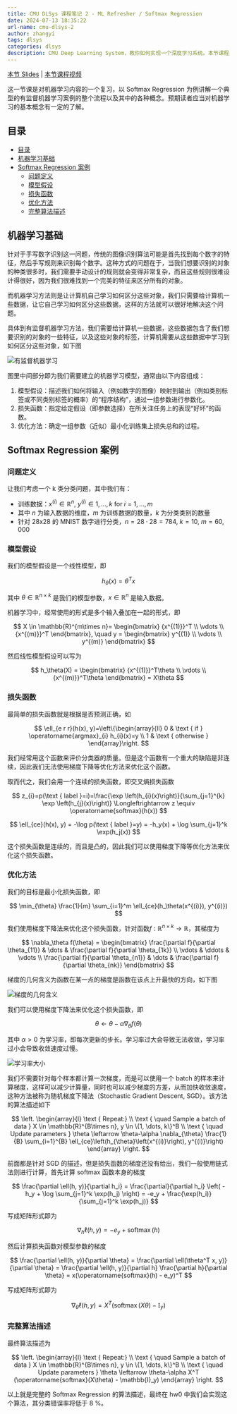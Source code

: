 ```yaml
---
title: CMU DLSys 课程笔记 2 - ML Refresher / Softmax Regression
date: 2024-07-13 18:35:22
url-name: cmu-dlsys-2
author: zhangyi
tags: dlsys
categories: dlsys
description: CMU Deep Learning System，教你如何实现一个深度学习系统。本节课程是对机器学习内容的一个复习，以 Softmax Regression 为例讲解一个典型的有监督机器学习案例的整个流程以及其中的各种概念。预期读者应当对机器学习的基本概念有一定的了解。
---
```


[本节 Slides](https://dlsyscourse.org/slides/softmax_regression.pdf) | [本节课程视频](https://www.bilibili.com/video/BV1Rg4y137jH?p=3&vd_source=07d6eec55261917555a5d7fb4429cab9)

这一节课是对机器学习内容的一个复习，以 Softmax Regression 为例讲解一个典型的有监督机器学习案例的整个流程以及其中的各种概念。预期读者应当对机器学习的基本概念有一定的了解。

## 目录

- [目录](#目录)
- [机器学习基础](#机器学习基础)
- [Softmax Regression 案例](#softmax-regression-案例)
  - [问题定义](#问题定义)
  - [模型假设](#模型假设)
  - [损失函数](#损失函数)
  - [优化方法](#优化方法)
  - [完整算法描述](#完整算法描述)

## 机器学习基础

针对于手写数字识别这一问题，传统的图像识别算法可能是首先找到每个数字的特征，然后手写规则来识别每个数字。这种方式的问题在于，当我们想要识别的对象的种类很多时，我们需要手动设计的规则就会变得非常复杂，而且这些规则很难设计得很好，因为我们很难找到一个完美的特征来区分所有的对象。

而机器学习方法则是让计算机自己学习如何区分这些对象，我们只需要给计算机一些数据，让它自己学习如何区分这些数据，这样的方法就可以很好地解决这个问题。

具体到有监督机器学习方法，我们需要给计算机一些数据，这些数据包含了我们想要识别的对象的一些特征，以及这些对象的标签，计算机需要从这些数据中学习到如何区分这些对象，如下图

![有监督机器学习](cmu-dlsys-2/supervisiedml.png)

图里中间部分即为我们需要建立的机器学习模型，通常由以下内容组成：

1. 模型假设：描述我们如何将输入（例如数字的图像）映射到输出（例如类别标签或不同类别标签的概率）的“程序结构”，通过一组参数进行参数化。
2. 损失函数：指定给定假设（即参数选择）在所关注任务上的表现“好坏”的函数。
3. 优化方法：确定一组参数（近似）最小化训练集上损失总和的过程。

## Softmax Regression 案例

### 问题定义

让我们考虑一个 k 类分类问题，其中我们有：

- 训练数据：$x^{(i)} \in \mathbb{R}^n$, $y^{(i)} \in {1,\dots, k}$ for $i = 1, … , m$
- 其中 $n$ 为输入数据的维度，$m$ 为训练数据的数量，$k$ 为分类类别的数量
- 针对 28x28 的 MNIST 数字进行分类，$n = 28 \cdot 28 = 784$, $k = 10$, $m = 60,000$

### 模型假设

我们的模型假设是一个线性模型，即

$$
h_\theta(x) = \theta^T x
$$

其中 $\theta \in \mathbb{R}^{n\times k}$ 是我们的模型参数，$x \in \mathbb{R}^n$ 是输入数据。

机器学习中，经常使用的形式是多个输入叠加在一起的形式，即

$$
X \in \mathbb{R}^{m\times n}= \begin{bmatrix} {x^{(1)}}^T \\ \vdots \\ {x^{(m)}}^T \end{bmatrix}, \quad y = \begin{bmatrix} y^{(1)} \\ \vdots \\ y^{(m)} \end{bmatrix}
$$

然后线性模型假设可以写为

$$
h_\theta(X)  = \begin{bmatrix} {x^{(1)}}^T\theta \\ \vdots \\ {x^{(m)}}^T\theta \end{bmatrix} = X\theta
$$

### 损失函数

最简单的损失函数就是根据是否预测正确，如

$$
\ell_{e r r}(h(x), y)=\left\{\begin{array}{ll}
0 & \text { if } \operatorname{argmax}_{i} h_{i}(x)=y \\
1 & \text { otherwise }
\end{array}\right.
$$

我们经常用这个函数来评价分类器的质量。但是这个函数有一个重大的缺陷是非连续，因此我们无法使用梯度下降等优化方法来优化这个函数。

取而代之，我们会用一个连续的损失函数，即交叉熵损失函数

$$
z_{i}=p(\text { label }=i)=\frac{\exp \left(h_{i}(x)\right)}{\sum_{j=1}^{k} \exp \left(h_{j}(x)\right)} \Longleftrightarrow z \equiv \operatorname{softmax}(h(x))
$$

$$
\ell_{ce}(h(x), y) = -\log p(\text { label }=y) = -h_y(x) + \log \sum_{j=1}^k \exp(h_j(x))
$$

这个损失函数是连续的，而且是凸的，因此我们可以使用梯度下降等优化方法来优化这个损失函数。

### 优化方法

我们的目标是最小化损失函数，即

$$
\min_{\theta} \frac{1}{m} \sum_{i=1}^m \ell_{ce}(h_\theta(x^{(i)}), y^{(i)})
$$

我们使用梯度下降法来优化这个损失函数，针对函数$f:\mathbb{R}^{n\times k} \rightarrow \mathbb{R}$，其梯度为

$$
\nabla_\theta f(\theta) = \begin{bmatrix} \frac{\partial f}{\partial \theta_{11}} & \dots & \frac{\partial f}{\partial \theta_{1k}} \\ \vdots & \ddots & \vdots \\ \frac{\partial f}{\partial \theta_{n1}} & \dots & \frac{\partial f}{\partial \theta_{nk}} \end{bmatrix}
$$

梯度的几何含义为函数在某一点的梯度是函数在该点上升最快的方向，如下图

![梯度的几何含义](cmu-dlsys-2/gradients.png)

我们可以使用梯度下降法来优化这个损失函数，即

$$
\theta \leftarrow \theta - \alpha \nabla_\theta f(\theta)
$$

其中 $\alpha \gt 0$ 为学习率，即每次更新的步长。学习率过大会导致无法收敛，学习率过小会导致收敛速度过慢。

![学习率大小](cmu-dlsys-2/lr.png)

我们不需要针对每个样本都计算一次梯度，而是可以使用一个 batch 的样本来计算梯度，这样可以减少计算量，同时也可以减少梯度的方差，从而加快收敛速度，这种方法被称为随机梯度下降法（Stochastic Gradient Descent, SGD）。该方法的算法描述如下

$$
\left.
\begin{array}{l}
\text { Repeat:} \\
\text { \quad Sample a batch of data } X \in \mathbb{R}^{B\times n}, y \in \{1, \dots, k\}^B \\
\text { \quad Update parameters } \theta \leftarrow \theta-\alpha \nabla_{\theta} \frac{1}{B} \sum_{i=1}^{B} \ell_{ce}\left(h_{\theta}\left(x^{(i)}\right), y^{(i)}\right)
\end{array}
\right.
$$

前面都是针对 SGD 的描述，但是损失函数的梯度还没有给出，我们一般使用链式法则进行计算，首先计算 softmax 函数本身的梯度

$$
\frac{\partial \ell(h, y)}{\partial h_i} = \frac{\partial}{\partial h_i} \left( -h_y + \log \sum_{j=1}^k \exp(h_j) \right) = -e_y + \frac{\exp(h_i)}{\sum_{j=1}^k \exp(h_j)}
$$

写成矩阵形式即为

$$
\nabla_h \ell(h, y) = -e_y + \operatorname{softmax}(h)
$$

然后计算损失函数对模型参数的梯度

$$
\frac{\partial \ell(h, y)}{\partial \theta} = \frac{\partial \ell(\theta^T x, y)}{\partial \theta} = \frac{\partial \ell(h, y)}{\partial h} \frac{\partial h}{\partial \theta} = x(\operatorname{softmax}(h) - e_y)^T
$$

写成矩阵形式即为

$$
\nabla_\theta \ell(h, y) = X^T (\operatorname{softmax}(X\theta) - \mathbb{I}_y)
$$

### 完整算法描述

最终算法描述为

$$
\left.
\begin{array}{l}
\text { Repeat:} \\
\text { \quad Sample a batch of data } X \in \mathbb{R}^{B\times n}, y \in \{1, \dots, k\}^B \\
\text { \quad Update parameters } \theta \leftarrow \theta-\alpha X^T (\operatorname{softmax}(X\theta) - \mathbb{I}_y)
\end{array}
\right.
$$

以上就是完整的 Softmax Regression 的算法描述，最终在 hw0 中我们会实现这个算法，其分类错误率将低于 8 %。
